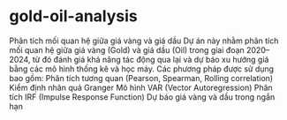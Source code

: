 # gold-oil-analysis
Phân tích mối quan hệ giữa giá vàng và giá dầu
Dự án này nhằm phân tích mối quan hệ giữa giá vàng (Gold) và giá dầu (Oil) trong giai đoạn 2020–2024, từ đó đánh giá khả năng tác động qua lại và dự báo xu hướng giá bằng các mô hình thống kê và học máy.
Các phương pháp được sử dụng bao gồm:
Phân tích tương quan (Pearson, Spearman, Rolling correlation)
Kiểm định nhân quả Granger
Mô hình VAR (Vector Autoregression)
Phân tích IRF (Impulse Response Function)
Dự báo giá vàng và dầu trong ngắn hạn
